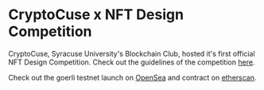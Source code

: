 # CryptoCuse x NFT Design Competition

CryptoCuse, Syracuse University's Blockchain Club, hosted it's first official NFT Design Competition. Check out the guidelines of the competition [here](https://www.cryptocuse.com/nft-design-competition).

Check out the goerli testnet launch on [OpenSea](https://testnets.opensea.io/collection/cryptocuse-nft-design-competition-v4) and contract on [etherscan](https://goerli.etherscan.io/address/0x5c4b67a0603bd1065a1e83cb399fe96f0d29b8ad).
